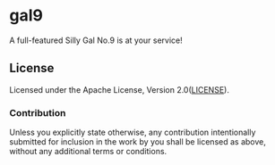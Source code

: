 # gal9

A full-featured Silly Gal No.9 is at your service!

## License

Licensed under the Apache License, Version 2.0([LICENSE](LICENSE)).

### Contribution

Unless you explicitly state otherwise, any contribution intentionally submitted
for inclusion in the work by you shall be licensed as above, without any
additional terms or conditions.